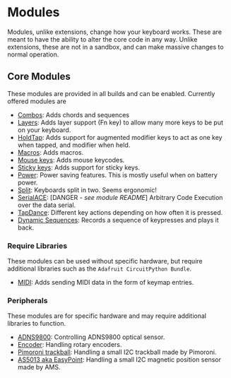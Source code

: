 # Modules
Modules, unlike extensions, change how your keyboard works. These are meant to have
the ability to alter the core code in any way. Unlike extensions, these are not in a
sandbox, and can make massive changes to normal operation.

## Core Modules
These modules are provided in all builds and can be enabled. Currently offered
modules are

- [Combos](combos.md): Adds chords and sequences
- [Layers](layers.md): Adds layer support (Fn key) to allow many more keys to be
put on your keyboard.
- [HoldTap](holdtap.md): Adds support for augmented modifier keys to act as one key
when tapped, and modifier when held.
- [Macros](macros.md): Adds macros.
- [Mouse keys](mouse_keys.md): Adds mouse keycodes.
- [Sticky keys](sticky_keys.md): Adds support for sticky keys.
- [Power](power.md): Power saving features. This is mostly useful when on battery power.
- [Split](split_keyboards.md): Keyboards split in two. Seems ergonomic!
- [SerialACE](serialace.md): [DANGER - _see module README_] Arbitrary Code Execution over the data serial.
- [TapDance](tapdance.md): Different key actions depending on how often it is pressed.
- [Dynamic Sequences](dynamic_sequences.md): Records a sequence of keypresses and plays it back.

### Require Libraries
These modules can be used without specific hardware, but require additional libraries such as the `Adafruit CircuitPython Bundle`.

 - [MIDI](midi.md): Adds sending MIDI data in the form of keymap entries.


### Peripherals
These modules are for specific hardware and may require additional libraries to function.
- [ADNS9800](adns9800.md): Controlling ADNS9800 optical sensor.
- [Encoder](encoder.md): Handling rotary encoders.
- [Pimoroni trackball](pimoroni_trackball.md): Handling a small I2C trackball made by Pimoroni.
- [AS5013 aka EasyPoint](easypoint.md): Handling a small I2C magnetic position sensor made by AMS.
